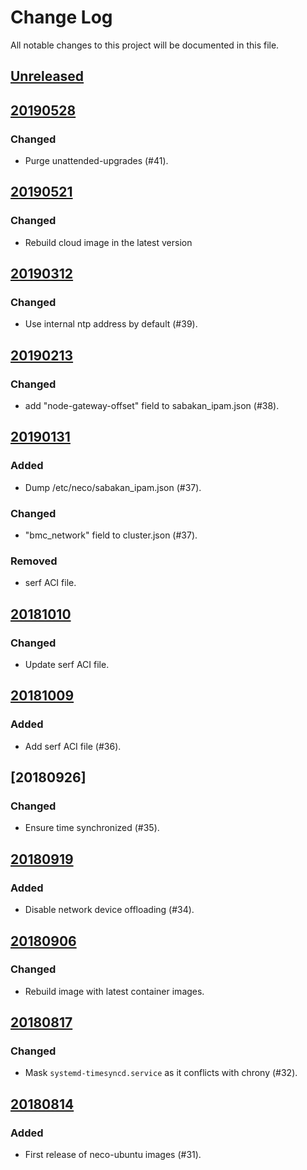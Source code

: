 # Change Log

All notable changes to this project will be documented in this file.

## [Unreleased]

## [20190528]

### Changed
- Purge unattended-upgrades (#41).

## [20190521]

### Changed
- Rebuild cloud image in the latest version

## [20190312]

### Changed
- Use internal ntp address by default (#39).

## [20190213]

### Changed
- add "node-gateway-offset" field to sabakan_ipam.json (#38).

## [20190131]

### Added
- Dump /etc/neco/sabakan_ipam.json (#37).

### Changed
- "bmc_network" field to cluster.json (#37).

### Removed
- serf ACI file.

## [20181010]

### Changed
- Update serf ACI file.

## [20181009]

### Added
- Add serf ACI file (#36).

## [20180926]

### Changed
- Ensure time synchronized (#35).

## [20180919]

### Added
- Disable network device offloading (#34).

## [20180906]

### Changed
- Rebuild image with latest container images.

## [20180817]

### Changed
- Mask `systemd-timesyncd.service` as it conflicts with chrony (#32).

## [20180814]

### Added
- First release of neco-ubuntu images (#31).

[Unreleased]: https://github.com/cybozu/neco-ubuntu/compare/20190528...HEAD
[20190528]: https://github.com/cybozu/neco-ubuntu/compare/20190521...20190528
[20190521]: https://github.com/cybozu/neco-ubuntu/compare/20190312...20190521
[20190312]: https://github.com/cybozu/neco-ubuntu/compare/20190213...20190312
[20190213]: https://github.com/cybozu/neco-ubuntu/compare/20190131...20190213
[20190131]: https://github.com/cybozu/neco-ubuntu/compare/20181010...20190131
[20181010]: https://github.com/cybozu/neco-ubuntu/compare/20181009...20181010
[20181009]: https://github.com/cybozu/neco-ubuntu/compare/20180919...20181009
[20180919]: https://github.com/cybozu/neco-ubuntu/compare/20180906...20180919
[20180906]: https://github.com/cybozu/neco-ubuntu/compare/20180817...20180906
[20180817]: https://github.com/cybozu/neco-ubuntu/compare/20180814...20180817
[20180814]: https://github.com/cybozu/neco-ubuntu/compare/946c82a...20180814
